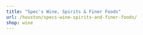 ```yaml
---
title: "Spec's Wine, Spirits & Finer Foods"
url: /houston/specs-wine-spirits-and-finer-foods/
shop: wine
---
```

